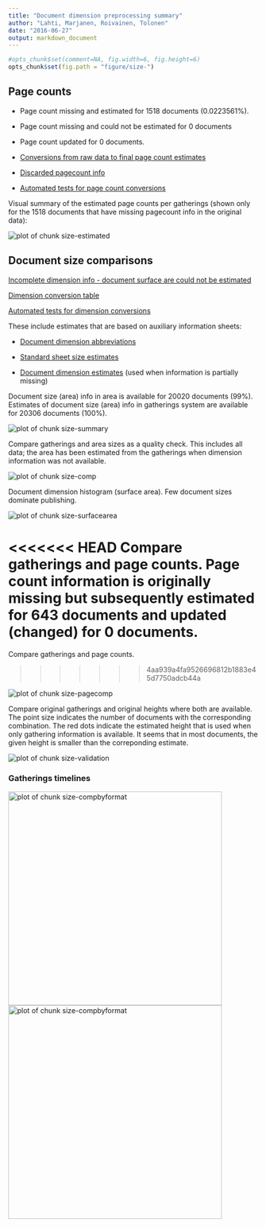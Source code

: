 ```yaml
---
title: "Document dimension preprocessing summary"
author: "Lahti, Marjanen, Roivainen, Tolonen"
date: "2016-06-27"
output: markdown_document
---
```



```r
#opts_chunk$set(comment=NA, fig.width=6, fig.height=6)
opts_chunk$set(fig.path = "figure/size-")
```


## Page counts

  * Page count missing and estimated for 1518 documents (0.0223561%).

  * Page count missing and could not be estimated for 0 documents

  * Page count updated for 0 documents.
  
  * [Conversions from raw data to final page count estimates](output.tables/pagecount_conversion_nontrivial.csv)

<!--[Page conversions from raw data to final page count estimates with volume info](output.tables/page_conversion_table_full.csv)-->

  * [Discarded pagecount info](output.tables/pagecount_discarded.csv)

  * [Automated tests for page count conversions](https://github.com/rOpenGov/bibliographica/blob/master/inst/extdata/tests_polish_physical_extent.csv)


Visual summary of the estimated page counts per gatherings (shown only for the 1518 documents that have missing pagecount info in the original data):

![plot of chunk size-estimated](figure/size-size-estimated-1.png)

## Document size comparisons

[Incomplete dimension info - document surface are could not be estimated](output.tables/physical_dimension_incomplete.csv)

[Dimension conversion table](output.tables/conversions_physical_dimension.csv)

[Automated tests for dimension conversions](https://github.com/rOpenGov/bibliographica/blob/master/inst/extdata/tests_dimension_polish.csv)

These include estimates that are based on auxiliary information sheets:

  * [Document dimension abbreviations](https://github.com/rOpenGov/bibliographica/blob/master/inst/extdata/document_size_abbreviations.csv)

  * [Standard sheet size estimates](https://github.com/rOpenGov/bibliographica/blob/master/inst/extdata/sheetsizes.csv)

  * [Document dimension estimates](https://github.com/rOpenGov/bibliographica/blob/master/inst/extdata/documentdimensions.csv) (used when information is partially missing)


  
<!--[Discarded dimension info](output.tables/dimensions_discarded.csv)-->

Document size (area) info in area is available for 20020 documents (99%). Estimates of document size (area) info in gatherings system are available for 20306 documents (100%). 

![plot of chunk size-summary](figure/size-size-summary-1.png)


Compare gatherings and area sizes as a quality check. This includes all data; the area has been estimated from the gatherings when dimension information was not available.

![plot of chunk size-comp](figure/size-size-comp-1.png)

Document dimension histogram (surface area). Few document sizes dominate publishing.

![plot of chunk size-surfacearea](figure/size-size-surfacearea-1.png)


<<<<<<< HEAD
Compare gatherings and page counts. Page count information is originally missing but subsequently estimated for 643 documents and updated (changed) for 0 documents. 
=======
Compare gatherings and page counts. 
>>>>>>> 4aa939a4fa9526696812b1883e45d7750adcb44a


![plot of chunk size-pagecomp](figure/size-size-pagecomp-1.png)

Compare original gatherings and original heights where both are available. The point size indicates the number of documents with the corresponding combination. The red dots indicate the estimated height that is used when only gathering information is available. It seems that in most documents, the given height is smaller than the correponding estimate.

![plot of chunk size-validation](figure/size-size-validation-1.png)

### Gatherings timelines

<img src="figure/size-size-compbyformat-1.png" title="plot of chunk size-compbyformat" alt="plot of chunk size-compbyformat" width="430px" /><img src="figure/size-size-compbyformat-2.png" title="plot of chunk size-compbyformat" alt="plot of chunk size-compbyformat" width="430px" />



<!--

## Average page counts (only works in CERL now)

Multi-volume documents average page counts are given per volume.


|doc.dimension | mean.pages.singlevol| median.pages.singlevol| n.singlevol|mean.pages.multivol |median.pages.multivol | n.multivol|mean.pages.issue |median.pages.issue | n.issue|
|:-------------|--------------------:|----------------------:|-----------:|:-------------------|:---------------------|----------:|:----------------|:------------------|-------:|
|2fo           |                 8.62|                    4.0|        2212|NA                  |NA                    |         NA|NA               |NA                 |      NA|
|4long         |                55.27|                   26.0|         181|NA                  |NA                    |         NA|NA               |NA                 |      NA|
|4to           |                23.24|                    8.0|       12660|NA                  |NA                    |         NA|NA               |NA                 |      NA|
|8long         |               225.51|                  122.0|          71|NA                  |NA                    |         NA|NA               |NA                 |      NA|
|8vo           |                83.01|                   34.0|        3437|NA                  |NA                    |         NA|NA               |NA                 |      NA|
|12long        |               583.25|                  666.5|           4|NA                  |NA                    |         NA|NA               |NA                 |      NA|
|12mo          |               200.42|                  100.0|         499|NA                  |NA                    |         NA|NA               |NA                 |      NA|
|16mo          |                47.16|                   48.0|         183|NA                  |NA                    |         NA|NA               |NA                 |      NA|
|24mo          |               453.50|                  340.5|           4|NA                  |NA                    |         NA|NA               |NA                 |      NA|
|32mo          |               254.50|                  254.5|           2|NA                  |NA                    |         NA|NA               |NA                 |      NA|
|64mo          |               117.33|                  128.0|           6|NA                  |NA                    |         NA|NA               |NA                 |      NA|
|NA            |                48.36|                    5.5|         548|NA                  |NA                    |         NA|NA               |NA                 |      NA|


![plot of chunk size-pagecountsmulti2](figure/size-size-pagecountsmulti2-1.png)


## Average document dimensions 

Here we use the original data only:

![plot of chunk size-avedimstime](figure/size-size-avedimstime-1.png)




Only the most frequently occurring gatherings are listed here:


|gatherings.original |mean.width |median.width |mean.height |median.height |  n|
|:-------------------|:----------|:------------|:-----------|:-------------|--:|

-->
